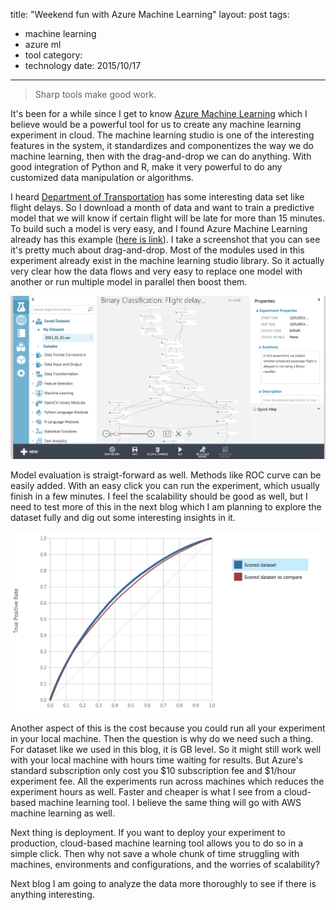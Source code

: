 title: "Weekend fun with Azure Machine Learning"
layout: post
tags:
- machine learning
- azure ml
- tool
category:
- technology
date: 2015/10/17
---

> Sharp tools make good work.

It's been for a while since I get to know [Azure Machine Learning][1] which I believe would be a powerful tool for us to create any machine learning experiment in cloud. The machine learning studio is one of the interesting features in the system, it standardizes and componentizes the way we do machine learning, then with the drag-and-drop we can do anything. With good integration of Python and R, make it very powerful to do any customized data manipulation or algorithms.

<!-- more -->

I heard [Department of Transportation][2] has some interesting data set like flight delays. So I download a month of data and want to train a predictive model that we will know if certain flight will be late for more than 15 minutes. To build such a model is very easy, and I found Azure Machine Learning already has this example ([here is link][3]). I take a screenshot that you can see it's pretty much about drag-and-drop. Most of the modules used in this experiment already exist in the machine learning studio library. So it actually very clear how the data flows and very easy to replace one model with another or run multiple model in parallel then boost them.

![Alt text](/images/studio.png)

Model evaluation is straigt-forward as well. Methods like ROC curve can be easily added. With an easy click you can run the experiment, which usually finish in a few minutes. I feel the scalability should be good as well, but I need to test more of this in the next blog which I am planning to explore the dataset fully and dig out some interesting insights in it.

![Alt text](/images/evaluation.png)

Another aspect of this is the cost because you could run all your experiment in your local machine. Then the question is why do we need such a thing. For dataset like we used in this blog, it is GB level. So it might still work well with your local machine with hours time waiting for results. But Azure's standard subscription only cost you $10 subscription fee and $1/hour experiment fee. All the experiments run across machines which reduces the experiment hours as well. Faster and cheaper is what I see from a cloud-based machine learning tool. I believe the same thing will go with AWS machine learning as well.

Next thing is deployment. If you want to deploy your experiment to production, cloud-based machine learning tool allows you to do so in a simple click. Then why not save a whole chunk of time struggling with machines, environments and configurations, and the worries of scalability?

Next blog I am going to analyze the data more thoroughly to see if there is anything interesting.

[1]: https://azure.microsoft.com/en-us/services/machine-learning/
[2]: http://transtats.bts.gov/DL_SelectFields.asp?Table_ID=236&DB_Short_Name=On-Time
[3]: http://gallery.cortanaanalytics.com/Experiment/837e2095ce784f1ba5ac623a60232027#azureml-experience-anchordisplayanchor-1
